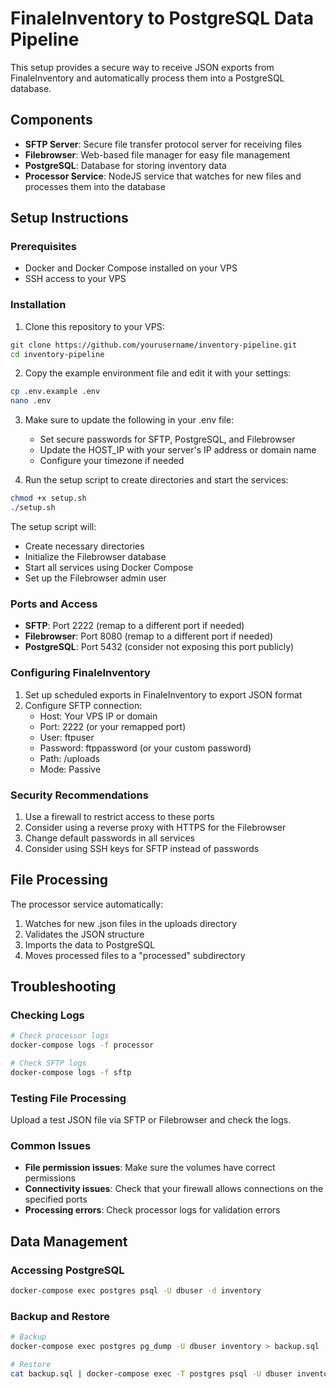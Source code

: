 # FinaleInventory to PostgreSQL Data Pipeline

This setup provides a secure way to receive JSON exports from FinaleInventory and automatically process them into a PostgreSQL database.

## Components

- **SFTP Server**: Secure file transfer protocol server for receiving files
- **Filebrowser**: Web-based file manager for easy file management
- **PostgreSQL**: Database for storing inventory data
- **Processor Service**: NodeJS service that watches for new files and processes them into the database

## Setup Instructions

### Prerequisites

- Docker and Docker Compose installed on your VPS
- SSH access to your VPS

### Installation

1. Clone this repository to your VPS:

```bash
git clone https://github.com/yourusername/inventory-pipeline.git
cd inventory-pipeline
```

2. Copy the example environment file and edit it with your settings:

```bash
cp .env.example .env
nano .env
```

3. Make sure to update the following in your .env file:
   - Set secure passwords for SFTP, PostgreSQL, and Filebrowser
   - Update the HOST_IP with your server's IP address or domain name
   - Configure your timezone if needed

4. Run the setup script to create directories and start the services:

```bash
chmod +x setup.sh
./setup.sh
```

The setup script will:
- Create necessary directories
- Initialize the Filebrowser database
- Start all services using Docker Compose
- Set up the Filebrowser admin user

### Ports and Access

- **SFTP**: Port 2222 (remap to a different port if needed)
- **Filebrowser**: Port 8080 (remap to a different port if needed)
- **PostgreSQL**: Port 5432 (consider not exposing this port publicly)

### Configuring FinaleInventory

1. Set up scheduled exports in FinaleInventory to export JSON format
2. Configure SFTP connection:
   - Host: Your VPS IP or domain
   - Port: 2222 (or your remapped port)
   - User: ftpuser
   - Password: ftppassword (or your custom password)
   - Path: /uploads
   - Mode: Passive

### Security Recommendations

1. Use a firewall to restrict access to these ports
2. Consider using a reverse proxy with HTTPS for the Filebrowser
3. Change default passwords in all services
4. Consider using SSH keys for SFTP instead of passwords

## File Processing

The processor service automatically:
1. Watches for new .json files in the uploads directory
2. Validates the JSON structure
3. Imports the data to PostgreSQL
4. Moves processed files to a "processed" subdirectory

## Troubleshooting

### Checking Logs

```bash
# Check processor logs
docker-compose logs -f processor

# Check SFTP logs
docker-compose logs -f sftp
```

### Testing File Processing

Upload a test JSON file via SFTP or Filebrowser and check the logs.

### Common Issues

- **File permission issues**: Make sure the volumes have correct permissions
- **Connectivity issues**: Check that your firewall allows connections on the specified ports
- **Processing errors**: Check processor logs for validation errors

## Data Management

### Accessing PostgreSQL

```bash
docker-compose exec postgres psql -U dbuser -d inventory
```

### Backup and Restore

```bash
# Backup
docker-compose exec postgres pg_dump -U dbuser inventory > backup.sql

# Restore
cat backup.sql | docker-compose exec -T postgres psql -U dbuser inventory
```